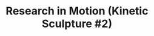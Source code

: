 ---
ee_id: '137'
site: '1'
type: '2'
url: 2010-039-research-in-motion-kinetic-sculpture-2
title: 'Research in Motion (Kinetic Sculpture #2)'
year: '2010'
display_year: '2010'
medium: Modified chrome dancing stands
dims: 70 x 18 x 18 in
pitch: "​2 dancing stands modded to spin a slightly different speeds"
ps:
live_url:
related:
youtube:
related_code:
imgs: research-in-motion-2010-039-full-1-database-bahnhof.jpg
subheading:
download:
add_credit:
add_credits:
commission:
layout: things-i-made
---